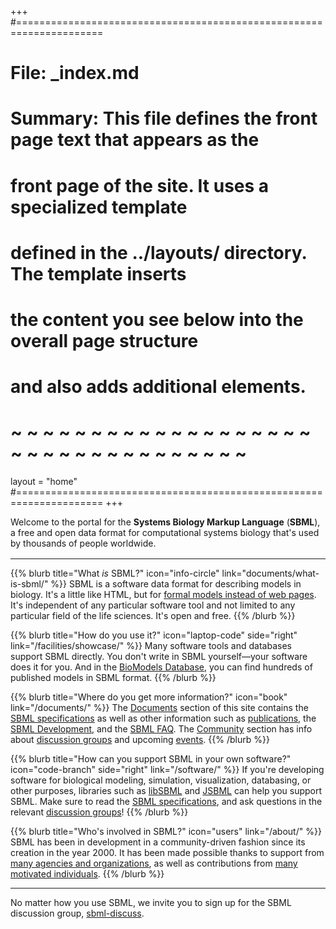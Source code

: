 +++
#=====================================================================
# File:    _index.md
# Summary: This file defines the front page text that appears as the
#          front page of the site.  It uses a specialized template
#          defined in the ../layouts/ directory.  The template inserts
#          the content you see below into the overall page structure
#          and also adds additional elements.
# ~ ~ ~ ~ ~ ~ ~ ~ ~ ~ ~ ~ ~ ~ ~ ~ ~ ~ ~ ~ ~ ~ ~ ~ ~ ~ ~ ~ ~ ~ ~ ~ ~ ~
layout = "home"
#=====================================================================
+++

Welcome to the portal for the **Systems Biology Markup Language** (**SBML**), a free and open data format for computational systems biology that's used by thousands of people worldwide. 

<hr style="margin-top: 1rem">

{{% blurb title="What *is* SBML?" icon="info-circle" link="documents/what-is-sbml/" %}}
  SBML is a software data format for describing models in biology.  It's a little like HTML, but for [formal models instead of web pages](documents/what-is-sbml/).  It's independent of any particular software tool and not limited to any particular field of the life sciences.  It's open and free.
{{% /blurb %}}

{{% blurb title="How do you use it?" icon="laptop-code" side="right" link="/facilities/showcase/" %}}
  Many software tools and databases support SBML directly.  You don't write in SBML yourself&mdash;your software does it for you.  And in the [BioModels Database](https://www.ebi.ac.uk/biomodels), you can find hundreds of published models in SBML format.
{{% /blurb %}}

{{% blurb title="Where do you get more information?" icon="book" link="/documents/" %}}
  The [Documents](/documents) section of this site contains the [SBML specifications](/documents/specifications) as well as other information such as [publications](/documents/publications), the [SBML Development](/documents/process), and the [SBML FAQ](/documents/faq).  The [Community](/community) section has info about [discussion groups](/community/forums) and upcoming [events](/community/events).
{{% /blurb %}}

{{% blurb title="How can you support SBML in your own software?" icon="code-branch" side="right" link="/software/" %}}
  If you're developing software for biological modeling, simulation, visualization, databasing, or other purposes, libraries such as [libSBML](/software/libsbml) and [JSBML](/software/jsbml) can help you support SBML. Make sure to read the [SBML specifications](/documents/specifications), and ask questions in the relevant [discussion groups](/community/forums)!
{{% /blurb %}}

{{% blurb title="Who's involved in SBML?" icon="users" link="/about/" %}}
  SBML has been in development in a community-driven fashion since its creation in the year 2000. It has been made possible thanks to support from [many agencies and organizations](/about/funding), as well as contributions from [many motivated individuals](/about). 
{{% /blurb %}}

<hr>

No matter how you use SBML, we invite you to sign up for the SBML discussion group, [sbml-discuss](https://groups.google.com/forum/#!forum/sbml-discuss).
